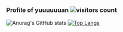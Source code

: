 <!--### Hi there 👋-->

<!--![Anurag's GitHub stats](https://github-readme-stats.vercel.app/api?username=yuuuuuuan&show_icons=true&count_private=true&show_icons=true)-->
### Profile of yuuuuuuan    ![visitors count](https://visitors-by-url-pls-dont-use-this-in-your-repo.vercel.app/`yuuuuuuan`-github-readme)
![Anurag's GitHub stats](https://github-readme-stats.vercel.app/api?username=yuuuuuuan&show_icons=true&count_private=true&include_all_commits=false&line_height=20)
[![Top Langs](https://github-readme-stats.vercel.app/api/top-langs?username=yuuuuuuan&layout=compact&card_width=300&hide=SCSS,HTML)](https://github.com/anuraghazra/github-readme-stats)

